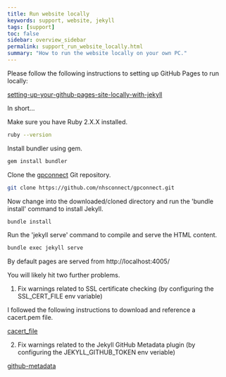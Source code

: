 ```yaml
---
title: Run website locally
keywords: support, website, jekyll
tags: [support]
toc: false
sidebar: overview_sidebar
permalink: support_run_website_locally.html
summary: "How to run the website locally on your own PC."
---
```


Please follow the following instructions to setting up GitHub Pages to run locally:

[setting-up-your-github-pages-site-locally-with-jekyll](https://help.github.com/articles/setting-up-your-github-pages-site-locally-with-jekyll/)

In short...

Make sure you have Ruby 2.X.X installed.

```bash
ruby --version
```

Install bundler using gem.

```bash
gem install bundler 
```

Clone the [gpconnect](https://github.com/nhsconnect/gpconnect.git) Git repository.

```bash
git clone https://github.com/nhsconnect/gpconnect.git
```

Now change into the downloaded/cloned directory and run the 'bundle install' command to install Jekyll.

```bash
bundle install 
```

Run the 'jekyll serve' command to compile and serve the HTML content.

```bash
bundle exec jekyll serve 
```

By default pages are served from http://localhost:4005/

You will likely hit two further problems.

1) Fix warnings related to SSL certificate checking (by configuring the SSL_CERT_FILE env variable)

I followed the following instructions to download and reference a cacert.pem file.

[cacert_file](https://gist.github.com/fnichol/867550)

2) Fix warnings related to the Jekyll GitHub Metadata plugin (by configuring the JEKYLL_GITHUB_TOKEN env veriable)

[github-metadata](https://github.com/jekyll/github-metadata)


